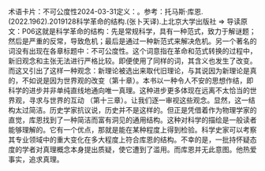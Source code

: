 

术语卡片：不可公度性2024-03-31定义：。参考：托马斯·库恩.(2022.1962).2019128科学革命的结构.(张卜天译).上北京大学出版社 => 导读原文：P06这就是科学革命的结构：先是常规科学，具有一种范式，致力于解谜题；然后是严重的反常，导致危机；最后是通过一种新范式来解决危机。另一个著名的词没有出现在各章标题中：不可公度性。这个词意指在革命和范式转换的过程中，新旧观念和主张无法进行严格比较。即便使用了同样的词，其含义也发生了改变。而这又引出了这样一种观念：新理论被选出来取代旧理论，与其说因为新理论是真的，不如说是因为世界观的改变（第十章）。本书以一种令人不安的思想作结，即科学的进步并非单纯直线地通向唯一真理。这种进步更多体现在远离不太恰当的世界观，寻求与世界的互动 （第十三章）。让我们逐一审视这些观念。显然，这一结构太过简洁。历史学家抗议说，历史并不是这样的。但正是凭借着作为物理学家的直觉，库恩找到了一种简洁而富有洞见的通用结构。这种对科学的描绘是一般读者能够理解的。它有一个优点，那就是能在某种程度上得到检验。科学史家可以考察其专业领域中的重大变化在多大程度上符合库恩的结构。不幸的是，一批持怀疑态度的学者对真理概念本身提出质疑，使它遭到了滥用。而库恩并无此意图。他热爱事实，追求真理。